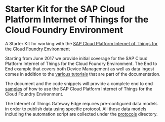 # Starter Kit for the SAP Cloud Platform Internet of Things for the Cloud Foundry Environment


A Starter Kit for working with the [SAP Cloud Platform Internet of Things for the Cloud Foundry Environment](https://help.sap.com/viewer/product/SAP_CP_IOT_CF/Cloud/en-US)

Starting from June 2017 we provide initial coverage for the SAP Cloud Platform Internet of Things for the Cloud Foundry Environment. The End to End example that covers both Device Management as well as data ingest comes in addition to the [various tutorials](https://help.sap.com/viewer/product/SAP_CP_IOT_CF/Cloud/en-US) that are part of the documentation.

The document and the code snippets will provide a complete end to end [samples](samples) of how to use the SAP Cloud Platform Internet of Things for the Cloud Foundry Environment.

The Internet of Things Gateway Edge requires pre-configured data models in order to publish data using specific protocol. All those data models including the automation script are collected under the [protocols](protocols) directory.
